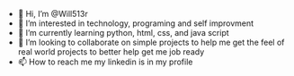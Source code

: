 - 👋 Hi, I’m @Will513r
- 👀 I’m interested in technology, programing and self improvment
- 🌱 I’m currently learning python, html, css, and java script 
- 💞️ I’m looking to collaborate on simple projects to help me get the feel of real world projects to better help get me job ready
- 📫 How to reach me my linkedin is in my profile 

<!---
Will513r/Will513r is a ✨ special ✨ repository because its `README.md` (this file) appears on your GitHub profile.
You can click the Preview link to take a look at your changes.
--->

